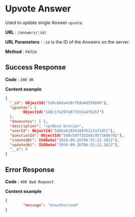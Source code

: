 # Upvote Answer

Used to update single Answer `upvote`.

**URL** : `/answers/:id/`

**URL Parameters** : `:id` is the ID of the Answers on the server.

**Method** : `PATCH`



## Success Response

**Code** : `200 OK`

**Content example**

```json
{
  "_id": ObjectId("5d8c60da430cfb9a4d2560d0"),
  "upvotes": [ 
		ObjectId("5d8c17e297e077653a4f62b7")
  ],
  "downvotes": [ ],
  "description": "<p>Nice bro</p>",
  "userId": ObjectId("5d8bab191410476117af1d51"),
  "questionId": ObjectId("5d8c5dff2d38dc95f36867d2"),
  "createdAt": ISODate("2019-09-26T06:55:22.281Z"),
  "updatedAt": ISODate("2019-09-26T06:55:22.281Z"),
  "__v": 0
}
```



## Error Response

**Code** : `400 Bad Request`

**Content example**

```json
{
		"message": "Unauthorized"
}
```